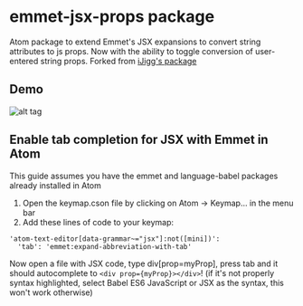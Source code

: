 # emmet-jsx-props package

Atom package to extend Emmet's JSX expansions to convert string attributes to js props. Now with the ability to toggle conversion of user-entered string props. Forked from [iJigg's package](https://github.com/iJigg/emmet-jsx-props)

## Demo
![alt tag](https://github.com/iJigg/emmet-jsx-props/raw/master/demo.gif)

## Enable tab completion for JSX with Emmet in Atom
This guide assumes you have the emmet and language-babel packages already installed in Atom

1. Open the keymap.cson file by clicking on Atom -> Keymap… in the menu bar
2. Add these lines of code to your keymap:
```
'atom-text-editor[data-grammar~="jsx"]:not([mini])':
  'tab': 'emmet:expand-abbreviation-with-tab'
```

Now open a file with JSX code, type div[prop=myProp], press tab and it should autocomplete to `<div prop={myProp}></div>`! (if it's not properly syntax highlighted, select Babel ES6 JavaScript or JSX as the syntax, this won't work otherwise)
